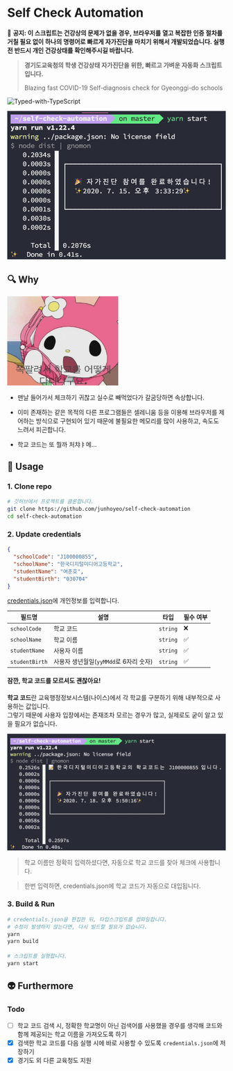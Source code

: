 # Self Check Automation
🚨 **공지: 이 스크립트는 건강상의 문제가 없을 경우, 브라우저를 열고 복잡한 인증 절차를 거칠 필요 없이 하나의 명령어로 빠르게 자가진단을 마치기 위해서 개발되었습니다. 실행 전 반드시 개인 건강상태를 확인해주시길 바랍니다.**

> **경기도교육청의 학생 건강상태 자가진단을 위한, 빠르고 가벼운 자동화 스크립트입니다.**
>
> Blazing fast COVID-19 Self-diagnosis check for Gyeonggi-do schools

![Typed-with-TypeScript](https://camo.githubusercontent.com/21132e0838961fbecb75077042aa9b15bc0bf6f9/68747470733a2f2f62616467656e2e6e65742f62616467652f4275696c74253230576974682f547970655363726970742f626c7565)

<img alt="result" src="./docs/images/result.png" width="512">

## 🔍 Why

<img alt="meme-1" src="./docs/images/meme-1.jpg" width="256">

- 맨날 들어가서 체크하기 귀찮고 실수로 빼먹었다가 갈굼당하면 속상합니다.

- 이미 존재하는 같은 목적의 다른 프로그램들은 셀레니움 등을 이용해 브라우저를 제어하는 방식으로 구현되어 있기 때문에 불필요한 메모리를 많이 사용하고, 속도도 느려서 피곤합니다.

- 학교 코드는 또 뭘까 처챠ㅑ메...

## 🚀 Usage

### 1. Clone repo
```bash
# 깃허브에서 프로젝트를 클론합니다.
git clone https://github.com/junhoyeo/self-check-automation
cd self-check-automation
```

### 2. Update credentials
```json
{
  "schoolCode": "J100000855",
  "schoolName": "한국디지털미디어고등학교",
  "studentName": "여준호",
  "studentBirth": "030704"
}
```

[credentials.json](./credentials.json)에 개인정보를 입력합니다.

| 필드명 | 설명 | 타입 | 필수 여부 |
| ---- | --- | --- | ------- |
| `schoolCode` | 학교 코드 | `string` | ❌ |
| `schoolName` | 학교 이름 | `string` | :white_check_mark: |
| `studentName` | 사용자 이름 | `string` | :white_check_mark: |
| `studentBirth` | 사용자 생년월일(`yyMMdd`로 6자리 숫자) | `string` | :white_check_mark: |

#### 잠깐, 학교 코드를 모르셔도 괜찮아요!
**학교 코드**란 교육행정정보시스템(나이스)에서 각 학교를 구분하기 위해 내부적으로 사용하는 값입니다.<br />
그렇기 때문에 사용자 입장에서는 존재조차 모르는 경우가 많고, 실제로도 굳이 알고 있을 필요가 없습니다.

<img alt="result" src="./docs/images/get-school-code.png" width="672">

> 학교 이름만 정확히 입력하셨다면, 자동으로 학교 코드를 찾아 체크에 사용합니다.

> 한번 입력하면, credentials.json에 학교 코드가 자동으로 대입됩니다.
### 3. Build & Run

```bash
# credentials.json을 편집한 뒤, 타입스크립트를 컴파일합니다.
# 수정이 발생하지 않는다면, 다시 빌드할 필요가 없습니다.
yarn
yarn build

# 스크립트를 실행합니다.
yarn start
```

## 👽 Furthermore

### Todo

- [ ] 학교 코드 검색 시, 정확한 학교명이 아닌 검색어를 사용했을 경우를 생각해 코드와 함께 제공되는 학교 이름을 가져오도록 하기
- [x] 검색한 학교 코드를 다음 실행 시에 바로 사용할 수 있도록 `credentials.json`에 저장하기
- [x] 경기도 외 다른 교육청도 지원
